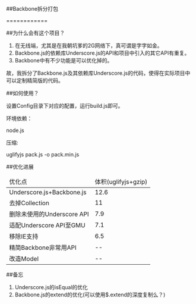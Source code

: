 ##Backbone拆分打包============##为什么会有这个项目？1. 在无线端，尤其是在我朝坑爹的2G网络下，真可谓是字字如金。2. Backbone.js的依赖库Underscore.js的API和项目中引入的其它API有重复。3. Backbone中有不少功能是可以优化掉的。故，我拆分了Backbone.js及其依赖库Underscore.js的代码，使得在实际项目中可以定制精简版的代码。##如何使用？设置Config目录下对应的配置，运行build.js即可。环境依赖：node.js压缩:uglifyjs pack.js -o pack.min.js##优化进展<table>    <thead>        <tr>            <td>优化点</td>            <td>体积(uglifyjs+gzip)</td>        </tr>    </thead>    <tbody>        <tr>            <td>Underscore.js+Backbone.js</td>            <td>12.6</td>        </tr>        <tr>            <td>去掉Collection</td>            <td>11</td>        </tr>        <tr>            <td>删除未使用的Underscore API</td>            <td>7.9</td>        </tr>        <tr>            <td>适配Underscore API至GMU</td>            <td>7.1</td>        </tr>        <tr>            <td>移除IE支持</td>            <td>6.5</td>        </tr>        <tr>            <td>精简Backbone非常用API</td>            <td> -- </td>        </tr>        <tr>            <td>改造Model</td>            <td> -- </td>        </tr>    </tbody></table>##备忘1. Underscore.js的isEqual的优化2. Backbone.js的extend的优化(可以使用$.extend的深度复制么？)